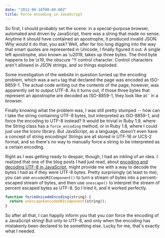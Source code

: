 ```yaml
---
date: "2012-09-18T00:00:00Z"
title: Force encoding in JavaScript
---
```

So first, I should probably set the scene: in a special-purpose browser, automated and driven by JavaScript, there was a string that made no sense. Anytime it should have contained an apostrophe, it produced invalid JSON. Why would it do that, you ask? Well, after far too long digging into the way that smart quotes are represented in Unicode, I finally figured it out. A single left apostrophe, also known as \u2019, takes up three bytes. The third byte happens to be \x19, the obscure ^Y control character. Control characters aren't allowed in JSON strings, and so things exploded.

Some investigation of the website in question turned up the encoding problem, which was a `meta` tag that declared the page was encoded as ISO-8859-1. The actual code writing out the contents of the page, however, was apparently set to output UTF-8. As it turns out, if those three bytes that represent an apostrophe are decoded as ISO-8859-1, they look like `â€˜` in a browser.

Finally knowing what the problem was, I was still pretty stumped -- how can I take the string containing UTF-8 bytes, but interpreted as ISO-8859-1, and force the encoding to UTF-8 instead? It would be trivial in Ruby 1.9, where the String class has a `force_encoding` method, or in Ruby 1.8, where I could just use the Iconv library. But JavaScript, as a language, doesn't even have a concept of string encodings! Strings are all stored in UTF-16 or UCS-2 format, and so there's no way to manually force a string to be interpreted as a certain encoding.

Right as I was getting ready to despair, though, I had an inkling of an idea. I realized that one of the blog posts I had just read, about [encoding and decoding UTF-8 in JavaScript](http://ecmanaut.blogspot.com/2006/07/encoding-decoding-utf8-in-javascript.html), might provide me with a way to decode the bytes I had as if they were UTF-8 bytes. Pretty surprisingly (at least to me), you can use `encodeURIComponent()` to turn a stream of bytes into a percent-escaped stream of bytes, and then use `unescape()` to interpret the stream of percent escaped bytes as UTF-8. So I tried it, and it worked perfectly.

```javascript
function forceUnicodeEncoding(string) {
  return unescape(encodeURIComponent(string));
}
```

So after all that, I can happily inform you that you _can_ force the encoding of a JavaScript string! But only to UTF-8, and only when the encoding has mistakenly been declared to be something else. Lucky for me, that's exactly what I needed.